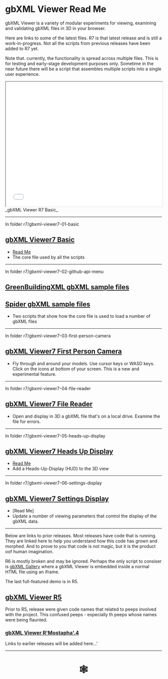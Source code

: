 <span style=display:none; >[You are now in a GitHub source code view - click this link to view Read Me file as a web page]( http://www.ladybug.tools/spider/read-gbxml/gbxml-viewer/ "View file as a web page." ) </span>


# gbXML Viewer Read Me

gbXML Viewer is a variety of modular experiments for viewing, examining and validating gbXML files in 3D in your browser.

Here are links to some of the latest files. R7 is that latest release and is still a work-in-progress. Not all the scripts from previous releases have been added to R7 yet.

Note that. currently,  the functionality is spread across multiple files. This is for testing and early-stage development purposes only. Sometime in the near future there will be a script that assembles multiple scripts into a single user experience.

 
<iframe class=iframeReadMe src=./r7/gbxml-viewer7-01-basic/gbxml-viewer7-basic.html width=100% height=400px >Iframes are not displayed on github.com</iframe>
_gbXML Viewer R7 Basic_

***

In folder r7/gbxml-viewer7-01-basic

## [ gbXML Viewer7 Basic ]( http://www.ladybug.tools/spider/read-gbxml/gbxml-viewer/r7/gbxml-viewer7-01-basic/gbxml-viewer7-basic.html )

* [Read Me]( file:///D:/Dropbox/Public/git-repos/ladybug-tools.github.io/spider/read-gbxml/gbxml-viewer/index.html#r7/gbxml-viewer7-01-basic/README.md )
* The core file used by all the scripts

***

In folder r7/gbxml-viewer7-02-github-api-menu

## [GreenBuildingXML gbXML sample files]( http://www.ladybug.tools/spider/read-gbxml/gbxml-viewer/r7/gbxml-viewer7-02-github-api-menu/gbxml-viewer7-github-api-gbxml-samples.html )

## [Spider gbXML sample files]( http://www.ladybug.tools/spider/read-gbxml/gbxml-viewer/r7/gbxml7-viewer-02-github-api-menu/gbxml-viewer7-github-api-spider-samples.html )

* Two scripts that show how the core file is used to load a number of gbXML files

***

In folder r7/gbxml-viewer7-03-first-person-camera

## [gbXML Viewer7 First Person Camera]( http://www.ladybug.tools/spider/read-gbxml/gbxml-viewer/r7/gbxml-viewer7-03-first-person-camera/gbxml-viewer7-github-api-gbxml-samples.html )

* Fly through and around your models. Use cursor keys or WASD keys. Click on the icons at bottom of your screen. This is a new and experimental feature.


***

In folder r7/gbxml-viewer7-04-file-reader

## [gbXML Viewer7 File Reader]( http://www.ladybug.tools/spider/read-gbxml/gbxml-viewer/r7/gbxml-viewer7-04-file-reader/gbxml-viewer7-file-reader.html )

* Open and display in 3D a gbXML file that's on a local drive. Examine the file for errors.

***

In folder r7/gbxml-viewer7-05-heads-up-display

## [gbXML Viewer7 Heads Up Display]( http://www.ladybug.tools/spider/read-gbxml/gbxml-viewer/r7/gbxml-viewer7-05-heads-up-display/gbxml-viewer7-heads-up-display.html )

* [Read Me]( http://www.ladybug.tools/spider/read-gbxml/gbxml-viewer/r7/gbxml-viewer7-05-heads-up-display/gbxml-viewer7-heads-up-display.html#README.md )
* Add a Heads-Up-Display (HUD) to the 3D view


*** 

In folder r7/gbxml-viewer7-06-settings-display

## [gbXML Viewer7 Settings Display]( http://www.ladybug.tools/spider/read-gbxml/gbxml-viewer/r7/gbxml-viewer7-06-settings-display/gbxml-viewer7-settings-display.html )

* [Read Me]
* Update a number of viewing parameters that control the display of the gbXML data.

***

Below are links to prior releases. Most releases have code that is running. They are linked here to help you understand how this code has grown and morphed. And to prove to you that code is not magic, but it is the product oof human imagination.


R6 is mostly broken and may be ignored. Perhaps the only script to consiser is [gbXML Gallery]( http://www.ladybug.tools/spider/read-gbxml/gbxml-viewer/#r6/gbxml-viewer-small/gbxml-gallery.html ) where a gbXML Viewer is embedded inside a normal HTML file using an iframe.

The last full-featured demo is in R5.

## [gbXML Viewer R5]( http://www.ladybug.tools/spider/read-gbxml/gbxml-viewer/r5/index.html )

Prior to R5, release were given code names that related to peeps involved with the project. This confused peeps - especially th peeps whose names were being flaunted.

### [gbXML Viewer R'Mostapha'.4 ]( file:///D:/Dropbox/Public/git-repos/ladybug-tools.github.io/spider/read-gbxml/gbxml-viewer/2017-09-29-mostapha/gbxml-viewer.html )

Links to earlier releases will be added here...'

***

# <center title="hello!" ><a href=javascript:window.scrollTo(0,0); style=text-decoration:none; > &#x1f578; </a></center>

